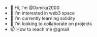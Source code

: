 - 👋 Hi, I’m @0xmika2000
- 👀 I’m interested in web3 space
- 🌱 I’m currently learning solidity
- 💞️ I’m looking to collaborate on projects
- 📫 How to reach me @gmail

<!---
0xmika2000/0xmika2000 is a ✨ special ✨ repository because its `README.md` (this file) appears on your GitHub profile.
You can click the Preview link to take a look at your changes.
--->
